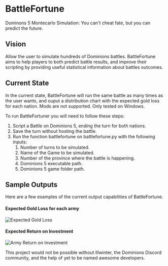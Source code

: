 # BattleFortune
Dominons 5 Montecarlo Simulation: You can't cheat fate, but you can predict the future.

## Vision
Allow the user to simulate hundreds of Dominions battles. BattleFortune aims to help players to both predict battle results, and improve their scripting by providing useful statistical information about battles outcomes.

## Current State
In the current state, BattleFortune will run the same battle as many times as the user wants, and ouput a distribution chart with the expected gold loss for each nation. Mods are not supported. Only tested on Windows. 

To run BattleFortuner you will need to follow these steps:
1. Script a Battle on Dominions 5, ending the turn for both nations.
2. Save the turn without hosting the battle.
3. Run the function battlefortune on battlefortune.py with the following inputs:
    1. Number of turns to be simulated.
    2. Name of the Game to be simulated.
    3. Number of the province where the battle is happening.
    4. Dominions 5 executable path.
    5. Dominions 5 game folder path.

## Sample Outputs
Here are a few examples of the current output capabilities of BattleFortune.

#### Expected Gold Loss for each army
![Expected Gold Loss](https://media.discordapp.net/attachments/480242947015573504/521898564771643392/unknown.png)

#### Expected Return on Investment
![Army Return on Investment](https://media.discordapp.net/attachments/480242947015573504/521900656861380608/unknown.png)


This project would not be possible without Illwinter, the Dominions Discord community, and the help of yet to be named awesome developers.
